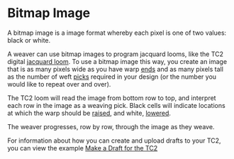 # Bitmap Image

A bitmap image is a image format whereby each pixel is one of two values: black or white. 

A weaver can use bitmap images to program jacquard looms, like the TC2 digital [jacquard loom](jacquard-loom). To use a bitmap image this way, you create an image that is as many pixels wide as you have warp [ends](end) and as many pixels tall as the number of weft [picks](pick) required in your design (or the number you would like to repeat over and over). 

The TC2 loom will read the image from bottom row to top, and interpret each row in the image as a weaving pick. Black cells will indicate locations at which the warp should be [raised](warp-raised), and white, [lowered](warp-lowered). 

The weaver progresses, row by row, through the image as they weave. 

For information about how you can create and upload drafts to your TC2, you can view the example [Make a Draft for the TC2](../../learn/examples/quick-tc2.md)



